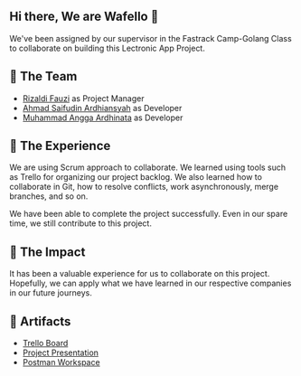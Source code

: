 ## Hi there, We are Wafello 👋

We've been assigned by our supervisor in the Fastrack Camp-Golang Class to collaborate on building this Lectronic App Project.

## 🙋 The Team
- [Rizaldi Fauzi](https://github.com/rfauzi44) as Project Manager
- [Ahmad Saifudin Ardhiansyah](https://github.com/ardhisaif) as Developer
- [Muhammad Angga Ardhinata](https://github.com/AnggaArdhinata) as Developer

## 🍿 The Experience 
We are using Scrum approach to collaborate. We learned using tools such as Trello for organizing our project backlog. We also learned how to collaborate in Git, how to resolve conflicts, work asynchronously, merge branches, and so on.

We have been able to complete the project successfully. Even in our spare time, we still contribute to this project.

## 🌈 The Impact
It has been a valuable experience for us to collaborate on this project. Hopefully, we can apply what we have learned in our respective companies in our future journeys.

## 🧙 Artifacts 
- [Trello Board](https://trello.com/b/QIg8AKLD)
- [Project Presentation](https://docs.google.com/presentation/d/1uk8iDk2VEstN4ASpQg5sOT2zf6YsSegufR4dN9HPsL4/edit?usp=sharing)
- [Postman Workspace](https://www.postman.com/wafellofazztrack/workspace/lectronic)

